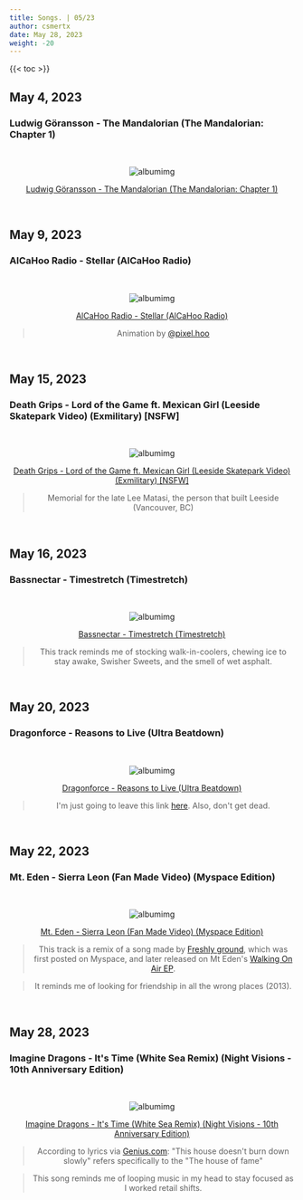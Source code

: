 ```yaml
---
title: Songs. | 05/23
author: csmertx
date: May 28, 2023
weight: -20
---
```


<!--more-->

{{< toc >}}

## May 4, 2023
### Ludwig Göransson - The Mandalorian (The Mandalorian: Chapter 1)

<br />
<div style="text-align: center;">

![albumimg](/Blog/music/images/ludwig_goransson_mandalorian_chapter_1.jpg "Ludwig Göransson - The Mandalorian: Chapter 1 - Album Cover")
<br />

[Ludwig Göransson - The Mandalorian (The Mandalorian: Chapter 1)](https://www.youtube.com/watch?v=xXp4GnC1Z3Q&list=PLohYzz4btpaSYEpaiJHcMIk0EeabT46fu&index=9)
> 
</div>
<br />

## May 9, 2023
### AlCaHoo Radio - Stellar (AlCaHoo Radio)

<br />
<div style="text-align: center;">

![albumimg](/Blog/music/images/alcahoo_radio.jpg "AlCaHoo Radio - AlCaHoo Radio - Album Cover")
<br />

[AlCaHoo Radio - Stellar (AlCaHoo Radio)](https://www.youtube.com/watch?v=FVmYKDKd5kE)
> Animation by [@pixel.hoo](https://www.instagram.com/pixel.hoo)
</div>
<br />

## May 15, 2023
### Death Grips - Lord of the Game ft. Mexican Girl (Leeside Skatepark Video) (Exmilitary) [NSFW]

<br />
<div style="text-align: center;">

![albumimg](/Blog/music/images/death_grips_Exmilitary.jpg "Death Grips - Exmilitary - Album Cover")
<br />

[Death Grips - Lord of the Game ft. Mexican Girl (Leeside Skatepark Video) (Exmilitary) [NSFW]](https://www.youtube.com/watch?v=-dMrec59MxU)
> Memorial for the late Lee Matasi, the person that built Leeside (Vancouver, BC)
</div>
<br />

## May 16, 2023
### Bassnectar - Timestretch (Timestretch)

<br />
<div style="text-align: center;">

![albumimg](/Blog/music/images/bassnectar_timestretch.jpg "Bassnectar - Timestretch - Album Cover")
<br />

[Bassnectar - Timestretch (Timestretch)](https://www.youtube.com/watch?v=5M-jOZRe0-8)
> This track reminds me of stocking walk-in-coolers, chewing ice to stay awake, Swisher Sweets, and the smell of wet asphalt.
</div>
<br />

## May 20, 2023
### Dragonforce - Reasons to Live (Ultra Beatdown)

<br />
<div style="text-align: center;">

![albumimg](/Blog/music/images/dragonforce_ultra_beatdown.jpg "Dragonforce - Ultra Beatdown - Album Cover")
<br />

[Dragonforce - Reasons to Live (Ultra Beatdown)](https://youtu.be/Wywg4IlQqKU)
> I'm just going to leave this link [here](https://youtu.be/_FdJcDzlVHc). Also, don't get dead.
</div>
<br />

## May 22, 2023
### Mt. Eden - Sierra Leon (Fan Made Video) (Myspace Edition)

<br />
<div style="text-align: center;">

![albumimg](/Blog/music/images/mt_eden.jpg "Mt. Eden - Myspace Edition - Fake Album Cover")
<br />

[Mt. Eden - Sierra Leon (Fan Made Video) (Myspace Edition)](https://www.youtube.com/watch?v=KWhnPhif5JU)
> This track is a remix of a song made by [Freshly ground](https://en.wikipedia.org/wiki/Mt_Eden_(band)#Background_and_beginnings), which was first posted on Myspace, and later released on Mt Eden's [Walking On Air EP](https://www.discogs.com/release/12278288-Mt-Eden-Walking-On-Air-EP).

> It reminds me of looking for friendship in all the wrong places (2013).
</div>
<br />

## May 28, 2023
### Imagine Dragons - It's Time (White Sea Remix) (Night Visions - 10th Anniversary Edition)

<br />
<div style="text-align: center;">

![albumimg](/Blog/music/images/imagine_dragons_night_visions_10th_anniversary.jpg "Imagine Dragons - Night Visions (10th Anniversary Edition) - Album Cover")
<br />

[Imagine Dragons - It's Time (White Sea Remix) (Night Visions - 10th Anniversary Edition)](https://www.youtube.com/watch?v=UdUWvlCaz-8)
> According to lyrics via [Genius.com](https://genius.com/10472419): "This house doesn't burn down slowly" refers specifically to the "The house of fame"

> This song reminds me of looping music in my head to stay focused as I worked retail shifts.
<br />